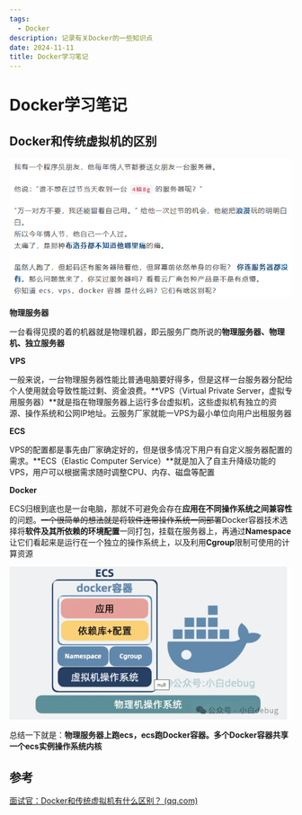 ```yaml
---
tags:
  - Docker
description: 记录有关Docker的一些知识点
date: 2024-11-11
title: Docker学习笔记
---
```


# Docker学习笔记

## Docker和传统虚拟机的区别

![image-20241114183050052](https://raw.githubusercontent.com/lyydsheep/pic/main/202411141831820.png)

**物理服务器**

一台看得见摸的着的机器就是物理机器，即云服务厂商所说的**物理服务器、物理机、独立服务器**

**VPS**

一般来说，一台物理服务器性能比普通电脑要好得多，但是这样一台服务器分配给个人使用就会导致性能过剩、资金浪费。**VPS（Virtual Private Server，虚拟专用服务器）**就是指在物理服务器上运行多台虚拟机，这些虚拟机有独立的资源、操作系统和公网IP地址。云服务厂家就能一VPS为最小单位向用户出租服务器

**ECS**

VPS的配置都是事先由厂家确定好的，但是很多情况下用户有自定义服务器配置的需求。**ECS（Elastic Computer Service）**就是加入了自主升降级功能的VPS，用户可以根据需求随时调整CPU、内存、磁盘等配置

**Docker**

ECS归根到底也是一台电脑，那就不可避免会存在**应用在不同操作系统之间兼容性**的问题。~~一个很简单的想法就是将软件连带操作系统一同部署~~Docker容器技术选择将**软件及其所依赖的环境配置**一同打包，挂载在服务器上，再通过**Namespace**让它们看起来是运行在一个独立的操作系统上，以及利用**Cgroup**限制可使用的计算资源

![image-20241114190259158](https://raw.githubusercontent.com/lyydsheep/pic/main/202411141902210.png)

总结一下就是：**物理服务器上跑ecs，ecs跑Docker容器。多个Docker容器共享一个ecs实例操作系统内核**

## 参考

[面试官：Docker和传统虚拟机有什么区别？ (qq.com)](https://mp.weixin.qq.com/s?__biz=MzUxODAzNDg4NQ==&mid=2247534049&idx=2&sn=1ef2674ddb3217bbafcb5cd6946407ac&chksm=f98d014bcefa885d6b68c0405718abf634a33427264a8ae4d04bc478bc03121dbfdceed7012e&token=630123097&lang=zh_CN#rd)